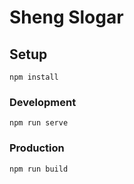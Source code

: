 # Sheng Slogar

## Setup
```
npm install
```

### Development
```
npm run serve
```

### Production
```
npm run build
```

